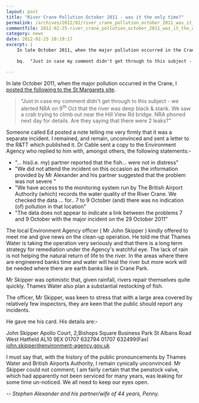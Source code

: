 ```yaml
---
layout: post
title: "River Crane Pollution October 2011 - was it the only time?"
permalink: /archives/2012/02/river_crane_pollution_october_2011_was_it_the_only.html
commentfile: 2012-02-25-river_crane_pollution_october_2011_was_it_the_only
category: news
date: 2012-02-25 10:19:17
excerpt: |
    In late October 2011, when the major pollution occurred in the Crane, I <a href="https://stmargarets.london/archives/2011/10/river_crane_polluted.html.">posted the following to the St Margarets site</a>
    
    bq.  "Just in case my comment didn't get through to this subject - we alerted NRA on 9<sup>th</sup> Oct that the river was deep black & stank. We saw a crab trying to climb out near the Hill View Rd bridge. NRA phoned next day for details. Are they saying that there were 2 leaks?"

---
```


In late October 2011, when the major pollution occurred in the Crane, I [posted the following to the St Margarets site](https://stmargarets.london/archives/2011/10/river_crane_polluted.html).

> "Just in case my comment didn't get through to this subject - we alerted NRA on 9<sup>th</sup> Oct that the river was deep black & stank. We saw a crab trying to climb out near the Hill View Rd bridge. NRA phoned next day for details. Are they saying that there were 2 leaks?"

Someone called Ed posted a note telling me very firmly that it was a separate incident. I remained, and remain, unconvinced and sent a letter to the R&TT which published it. Dr Cable sent a copy to the Environment Agency who replied to him with, amongst others, the following statements:-

-   "... his(i.e. my) partner reported that the fish... were not in distress"
-   "We did not attend the incident on this occasion as the information provided by Mr Alexander and his partner suggested that the problem was not severe "
-   "We have access to the monitoring system run by The British Airport Authority (which) records the water quality of the River Crane. We checked the data ... for.. 7 to 9 October (and) there was no indication (of) pollution in that location"
-   "The data does not appear to indicate a link between the problems 7 and 9 October with the major incident on the 29 October 2011"

The local Environment Agency officer ( Mr John Skipper ) kindly offered to meet me and give news on the clean-up operation. He told me that Thames Water is taking the operation very seriously and that there is a long term strategy for remediation under the Agency's watchful eye. The lack of rain is not helping the natural return of life to the river. In the areas where there are engineered banks time and water will heal the river but more work will be needed where there are earth banks like in Crane Park.

Mr Skipper was optimistic that, given rainfall, rivers repair themselves quite quickly. Thames Water also plan a substantial restocking of fish.

The officer, Mr Skipper, was keen to stress that with a large area covered by relatively few inspectors, they are keen that the public should report any incidents.

He gave me his card. His details are:-

John Skipper
Apollo Court,
2,Bishops Square Business Park
St Albans Road West
Hatfield
AL10 9EX
01707 632794
01707 632499(Fax)
<john.skipper@environment-agency.gov.uk>

I must say that, with the history of the public pronouncements by Thames Water and British Airports Authority, I remain cynically unconvinced. Mr Skipper could not comment; I am fairly certain that the penstock valve, which had apparently not been serviced for many years, was leaking for some time un-noticed. We all need to keep our eyes open.

<cite> -- Stephen Alexander and his partner/wife of 44 years, Penny.</cite>

